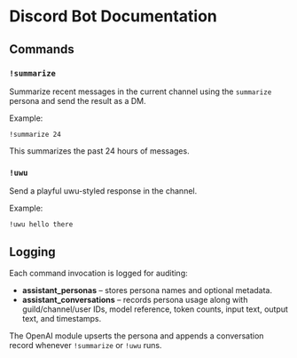 # Discord Bot Documentation

## Commands

### `!summarize`
Summarize recent messages in the current channel using the `summarize` persona and send the result as a DM.

Example:
```text
!summarize 24
```
This summarizes the past 24 hours of messages.

### `!uwu`
Send a playful uwu-styled response in the channel.

Example:
```text
!uwu hello there
```

## Logging

Each command invocation is logged for auditing:

- **assistant_personas** – stores persona names and optional metadata.
- **assistant_conversations** – records persona usage along with guild/channel/user IDs, model reference, token counts, input text, output text, and timestamps.

The OpenAI module upserts the persona and appends a conversation record whenever `!summarize` or `!uwu` runs.
